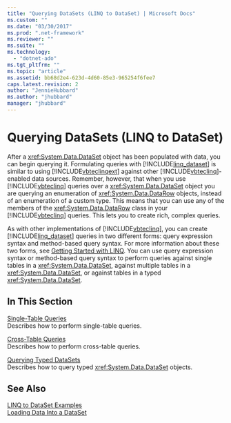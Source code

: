 ```yaml
---
title: "Querying DataSets (LINQ to DataSet) | Microsoft Docs"
ms.custom: ""
ms.date: "03/30/2017"
ms.prod: ".net-framework"
ms.reviewer: ""
ms.suite: ""
ms.technology: 
  - "dotnet-ado"
ms.tgt_pltfrm: ""
ms.topic: "article"
ms.assetid: bb68d2e4-623d-4d60-85e3-965254f6fee7
caps.latest.revision: 2
author: "JennieHubbard"
ms.author: "jhubbard"
manager: "jhubbard"
---
```

# Querying DataSets (LINQ to DataSet)
After a <xref:System.Data.DataSet> object has been populated with data, you can begin querying it. Formulating queries with [!INCLUDE[linq_dataset](../../../../includes/linq-dataset-md.md)] is similar to using [!INCLUDE[vbteclinqext](../../../../includes/vbteclinqext-md.md)] against other [!INCLUDE[vbteclinq](../../../../includes/vbteclinq-md.md)]-enabled data sources. Remember, however, that when you use [!INCLUDE[vbteclinq](../../../../includes/vbteclinq-md.md)] queries over a <xref:System.Data.DataSet> object you are querying an enumeration of <xref:System.Data.DataRow> objects, instead of an enumeration of a custom type. This means that you can use any of the members of the <xref:System.Data.DataRow> class in your [!INCLUDE[vbteclinq](../../../../includes/vbteclinq-md.md)] queries. This lets you to create rich, complex queries.  
  
 As with other implementations of [!INCLUDE[vbteclinq](../../../../includes/vbteclinq-md.md)], you can create [!INCLUDE[linq_dataset](../../../../includes/linq-dataset-md.md)] queries in two different forms: query expression syntax and method-based query syntax. For more information about these two forms, see [Getting Started with LINQ](http://msdn.microsoft.com/en-us/6cc9af04-950a-4cc3-83d4-2aeb4abe4de9). You can use query expression syntax or method-based query syntax to perform queries against single tables in a <xref:System.Data.DataSet>, against multiple tables in a <xref:System.Data.DataSet>, or against tables in a typed <xref:System.Data.DataSet>.  
  
## In This Section  
 [Single-Table Queries](../../../../docs/framework/data/adonet/single-table-queries-linq-to-dataset.md)  
 Describes how to perform single-table queries.  
  
 [Cross-Table Queries](../../../../docs/framework/data/adonet/cross-table-queries-linq-to-dataset.md)  
 Describes how to perform cross-table queries.  
  
 [Querying Typed DataSets](../../../../docs/framework/data/adonet/querying-typed-datasets.md)  
 Describes how to query typed <xref:System.Data.DataSet> objects.  
  
## See Also  
 [LINQ to DataSet Examples](../../../../docs/framework/data/adonet/linq-to-dataset-examples.md)   
 [Loading Data Into a DataSet](../../../../docs/framework/data/adonet/loading-data-into-a-dataset.md)